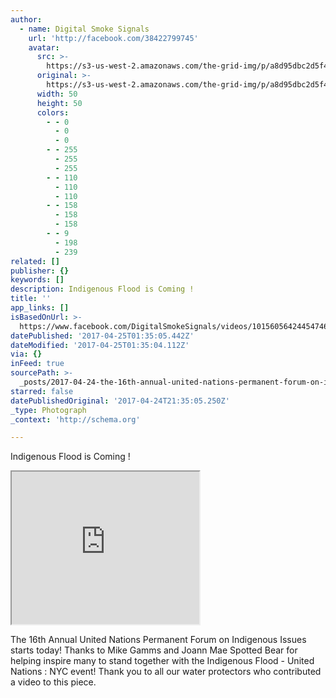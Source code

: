 ```yaml
---
author:
  - name: Digital Smoke Signals
    url: 'http://facebook.com/38422799745'
    avatar:
      src: >-
        https://s3-us-west-2.amazonaws.com/the-grid-img/p/a8d95dbc2d5f46e37ecdd3f0f182e8bae10eeaed.png
      original: >-
        https://s3-us-west-2.amazonaws.com/the-grid-img/p/a8d95dbc2d5f46e37ecdd3f0f182e8bae10eeaed.png
      width: 50
      height: 50
      colors:
        - - 0
          - 0
          - 0
        - - 255
          - 255
          - 255
        - - 110
          - 110
          - 110
        - - 158
          - 158
          - 158
        - - 9
          - 198
          - 239
related: []
publisher: {}
keywords: []
description: Indigenous Flood is Coming !
title: ''
app_links: []
isBasedOnUrl: >-
  https://www.facebook.com/DigitalSmokeSignals/videos/10156056424454746/?pnref=story
datePublished: '2017-04-25T01:35:05.442Z'
dateModified: '2017-04-25T01:35:04.112Z'
via: {}
inFeed: true
sourcePath: >-
  _posts/2017-04-24-the-16th-annual-united-nations-permanent-forum-on-indigenous.md
starred: false
datePublishedOriginal: '2017-04-24T21:35:05.250Z'
_type: Photograph
_context: 'http://schema.org'

---
```

Indigenous Flood is Coming !

<iframe src="https://the-grid.github.io/ed-userhtml/?g=eJxdkM1qwzAQhF_FCJKjfxLbBSdKKZS8gHsviryWRGStWclR8_ZV7ZwKexhmvxnYPZuRxASZJ8mZDmH2XVHEGPNRSLgh3nOJUzHbRRnni4cZAPNZz--aYOQrvzt-7A7XNP9Tyfo0ygRh-wnv0BvlhPXJXVv-RFVWTVs2bX2o66Z-q9vk7b3G-B3gJ_ByH80QNE8MyzbJVq3BKB04O1YNy3x4WuDshjQAdQ4dnPABNFqMnTbDAC4xktBa4xRnDlm2nrwFOEt9wib4i4TzsyBw8slZoAVei-tibS8JwL3sy7nYvnb5Bcq6bQo" height="244" style=""></iframe>

The 16th Annual United Nations Permanent Forum on Indigenous Issues starts today! Thanks to Mike Gamms and Joann Mae Spotted Bear for helping inspire many to stand together with the Indigenous Flood - United Nations : NYC event! Thank you to all our water protectors who contributed a video to this piece.